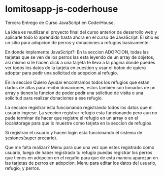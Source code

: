 # lomitosapp-js-coderhouse
Tercera Entrego de Curso JavaScript en CoderHouse.

La idea es reutilizar el proyecto final del curso anterior de desarrollo web y aplicarle todo lo aprendido hasta ahora en el curso de JavaScript.
El sitio es un sitio para adopcion de perros y donaciones a refugios basicamente.

En donde implemente JavaScript?:
En la seccion ADOPCION, todas las tarjetas que se ven de los perros las esta leyendo de un array de objetos, asi mismo si le hacen click a una tarjeta te lleva a la pagina donde puedes ver todos los datos de la tarjeta
en cuestion y usar el boton de quiero adoptar para pedir una solicitud de adopcion al refugio.

En la seccion Quiero Ayudar encontramos todos los refugios que estan dados de altas para recibir donaciones, estos tambien son tomados de un array y tienen la funcion de poder pedir una solicitud de visita o una solicitud 
para realizar donaciones a ese refugio.

La seccion registrar esta funcionando registrando todos los datos que el usuario ingrese.
La seccion registrar refugio esta funcionando pero aun no pude terminar de hacer que registre el refugio en un array o en el localstorage para que lo muestre como tarjeta en la seccion de refugios.

Si registran el usuario y hacen login esta funcionando el sistema de sesiones(super precario).

Que me falta realizar?
Menu para que una vez que estes registrado como usuario, luego de haber registrado tu refugio puedas registrar los perros que tienes en adopcion en el regufio para que de esta manera aparezan en las tarjetas de perros en adopcion.
Menu para editar los datos del usuario, refugio, y perros.
